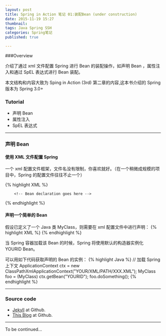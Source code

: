 ```yaml
---
layout: post
title: Spring in Action 笔记 01:装配Bean (under construction)
date: 2015-11-19 15:27
thumbnail:
tags: Java Spring SSH
categories: Spring笔记
published: true

---
```

###Overview

介绍了通过 xml 文件配置 Spring 进行 Bean 的装配操作，如声明 Bean ，属性注入和通过 SpEL 表达式进行 Bean 装配。

本文结构和内容大致为 Sping in Action (3rd) 第二章的内容,这本书介绍的 Spring 版本为 Spring 3.0+ 

### Tutorial

* 声明 Bean
* 属性注入
* SpEL 表达式

---

### 声明 Bean

#### 使用 XML 文件配置 Spring

一个 xml 配置文件框架，文件名没有限制，你喜欢就好。（在一个稍微成规模的项目中，Spring 的配置文件往往不止一个）

{% highlight XML %}
<?xml version="1.0" encoding="UTF-8"?>
<beans xmlns="http://www.springframework.org/schema/beans"
       xmlns:p="http://www.springframework.org/schema/p"
       xmlns:xsi="http://www.w3.org/2001/XMLSchema-instance"
       xmlns:util="http://www.springframework.org/schema/util"
       xsi:schemaLocation="http://www.springframework.org/schema/beans http://www.springframework.org/schema/beans/spring-beans.xsd
		http://www.springframework.org/schema/util http://www.springframework.org/schema/util/spring-util.xsd">
		
		<!-- Bean declaration goes here -->
</beans>
{% endhighlight %}

#### 声明一个简单的 Bean

假设已定义了一个 Java 类 MyClass，则需要在 xml 配置文件中进行声明：
{% highlight XML %}
<bean id="YOURID" class="packagepath.MyClass" />
{% endhighlight %}

当 Spring 容器加载该 Bean 的时候，Spring 将使用默认的构造器实例化 YOURID Bean。

可以用如下代码获取声明的 Bean 的实例：
{% highlight Java %}
// 加载 Spring 上下文
ApplicationContext ctx = new ClassPathXmlApplicationContext("YOUR/XML/PATH/XXX.XML");
MyClass foo = (MyClass) ctx.getBean("YOURID");
foo.doSomething();
{% endhighlight %}

---

### Source code
* [Jekyll] at Github.
* [This Blog] at Github.

---
To be continued...

[english version]: http://jekyllrb.com
[chinese version]: http://jekyll.bootcss.com
[Jekyll]: https://github.com/jekyll/jekyll
[This Blog]: https://github.com/JisaKun/jisakun.github.com
[Themes]: http://jekyllthemes.org